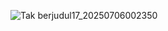 
![Tak berjudul17_20250706002350](https://github.com/user-attachments/assets/fe66c97c-5a83-4587-8dc0-9da0a0e54c5a)  
